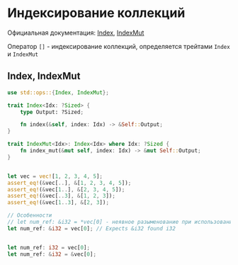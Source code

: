# Индексирование коллекций

Официальная документация: [Index](https://doc.rust-lang.org/std/ops/trait.Index.html), [IndexMut](https://doc.rust-lang.org/std/ops/trait.IndexMut.html)

Оператор `[]` - индексирование коллекций, определяется трейтами `Index` и `IndexMut`

## Index, IndexMut

```rust
use std::ops::{Index, IndexMut};

trait Index<Idx: ?Sized> {
    type Output: ?Sized;

    fn index(&self, index: Idx) -> &Self::Output;
}

trait IndexMut<Idx>: Index<Idx> where Idx: ?Sized {
    fn index_mut(&mut self, index: Idx) -> &mut Self::Output;
}


let vec = vec![1, 2, 3, 4, 5];
assert_eq!(&vec[..], &[1, 2, 3, 4, 5]);
assert_eq!(&vec[1..], &[2, 3, 4, 5]);
assert_eq!(&vec[..3], &[1, 2, 3]);
assert_eq!(&vec[1..3], &[2, 3]);

// Особенности 
// let num_ref: &i32 = *vec[0] - неявное разыменование при использовании оператора []
let num_ref: &i32 = vec[0]; // Expects &i32 found i32


let num_ref: i32 = vec[0];
let num_ref: &i32 = &vec[0];
```
